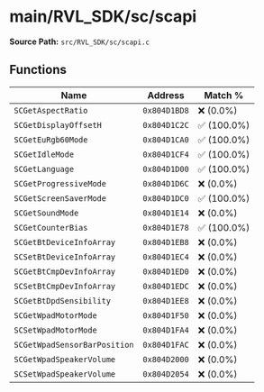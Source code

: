 # main/RVL_SDK/sc/scapi

**Source Path:** `src/RVL_SDK/sc/scapi.c`

## Functions

| Name | Address | Match % |
|------|---------|---------|
| `SCGetAspectRatio` | `0x804D1BD8` | :x: (0.0%) |
| `SCGetDisplayOffsetH` | `0x804D1C2C` | :white_check_mark: (100.0%) |
| `SCGetEuRgb60Mode` | `0x804D1CA0` | :white_check_mark: (100.0%) |
| `SCGetIdleMode` | `0x804D1CF4` | :white_check_mark: (100.0%) |
| `SCGetLanguage` | `0x804D1D00` | :white_check_mark: (100.0%) |
| `SCGetProgressiveMode` | `0x804D1D6C` | :x: (0.0%) |
| `SCGetScreenSaverMode` | `0x804D1DC0` | :white_check_mark: (100.0%) |
| `SCGetSoundMode` | `0x804D1E14` | :x: (0.0%) |
| `SCGetCounterBias` | `0x804D1E78` | :white_check_mark: (100.0%) |
| `SCGetBtDeviceInfoArray` | `0x804D1EB8` | :x: (0.0%) |
| `SCSetBtDeviceInfoArray` | `0x804D1EC4` | :x: (0.0%) |
| `SCGetBtCmpDevInfoArray` | `0x804D1ED0` | :x: (0.0%) |
| `SCSetBtCmpDevInfoArray` | `0x804D1EDC` | :x: (0.0%) |
| `SCGetBtDpdSensibility` | `0x804D1EE8` | :x: (0.0%) |
| `SCGetWpadMotorMode` | `0x804D1F50` | :x: (0.0%) |
| `SCSetWpadMotorMode` | `0x804D1FA4` | :x: (0.0%) |
| `SCGetWpadSensorBarPosition` | `0x804D1FAC` | :x: (0.0%) |
| `SCGetWpadSpeakerVolume` | `0x804D2000` | :x: (0.0%) |
| `SCSetWpadSpeakerVolume` | `0x804D2054` | :x: (0.0%) |